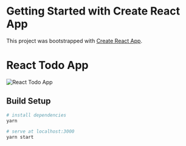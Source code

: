 # Getting Started with Create React App

This project was bootstrapped with [Create React App](https://github.com/facebook/create-react-app).

# React Todo App

![React Todo App](https://awesomescreenshot.s3.amazonaws.com/image/4515733/42834749-82ac734061295fe9f8980f1eeecdf29f.png?X-Amz-Algorithm=AWS4-HMAC-SHA256&X-Amz-Credential=AKIAJSCJQ2NM3XLFPVKA%2F20230911%2Fus-east-1%2Fs3%2Faws4_request&X-Amz-Date=20230911T155803Z&X-Amz-Expires=28800&X-Amz-SignedHeaders=host&X-Amz-Signature=2072cc6758fb131898d770a89c02d99ab2e7aadd01f7608f163f0b3e51e68937](https://awesomescreenshot.s3.amazonaws.com/image/4515733/43033133-d537a06be340e258aa9e2945d8187f63.png?X-Amz-Algorithm=AWS4-HMAC-SHA256&X-Amz-Credential=AKIAJSCJQ2NM3XLFPVKA%2F20230920%2Fus-east-1%2Fs3%2Faws4_request&X-Amz-Date=20230920T021824Z&X-Amz-Expires=28800&X-Amz-SignedHeaders=host&X-Amz-Signature=92b889fe7b6db2afbf9f2f0a55e0def2c965de359e6fefb352dd45ab99348986)](https://lh3.googleusercontent.com/pw/AIL4fc_DwPMuAHvan0PFDV0Q5Pbj0dS5LPIvx7iS1R4IQpHPpsGNZy42Gh2hZneyHIPXBpP-alQY-4GLhNC_W208n7LSTPIUlTK0kYr0ROlOG-4RaoMX6APCIsjZharmAI_lnpBFiWuVts7cL0F4_WhCHKYtpb1z-GlGQguJcKEY82I0gvTpARfqBCZh28BLDzd6-LkuzGf4r5tmSWp6ahyDN-UkBItC4RS4y7OfFSXt43J0e68tQuuGik_C23BmgZ4HQkcH7gNiiLMdPyOY5e90bBgTcJNv2M1TRkKIussMuZOlR9r8bF8iCHAhLe7uqZPAbsscC7emlWR_sCCiZFVtn614Xpe1qL8EBLDBESCx8Tv_pUrZ8kqbKYR4wqdEnpmoNG4ODkxtkjt9jyzCWF4Pec0LrKhNv2REYYlSHeanN2PbnYW4iav8CmIONauzZKuBjM0gdTv1zaJPeY6C165Cyre0PkMZCo26NSYFo3WkHjVCqPkfNf0MSA5aLpZqFuqbWcHOBZ4A2TYPdnUFtlJVZ-KbxPQovSi3V5a-YRJ-yMeoJ7Tyyj57Ya6FT0a7Pt5ToQXLObbJWR4emH8aKy2tK9kgGXN5M8SANfXxWl7LAPPXRce_kGO7wwYVNeP_ITH_FGw-ApBhQEBlPO1og_zP1RKNvy15LoSd9VwxXMWe3kwQ7X5daKbI0YrGumzJ9gRocUA4ScfzjsijiaofQ-qhup6mYTyo-AP1sS6JWHIYd55ZdYFdhbRfebrKtJHBPx4o01Yz_bb5-oGYGh_woBL5s0gLZ7fKROBX3QWqJw_luE6ZzlpmtQgAEqJ8tf-Fsu9WSkMorc4_zaZHVgWfXUV-TOWQZZMJqkaaWzFeUOPVS3GLs9eFuIVbKXgPbSsGc_Niaksj8rtvHj438aW009UtnReKZfE=w1920-h853-s-no?authuser=0)https://lh3.googleusercontent.com/pw/AIL4fc_DwPMuAHvan0PFDV0Q5Pbj0dS5LPIvx7iS1R4IQpHPpsGNZy42Gh2hZneyHIPXBpP-alQY-4GLhNC_W208n7LSTPIUlTK0kYr0ROlOG-4RaoMX6APCIsjZharmAI_lnpBFiWuVts7cL0F4_WhCHKYtpb1z-GlGQguJcKEY82I0gvTpARfqBCZh28BLDzd6-LkuzGf4r5tmSWp6ahyDN-UkBItC4RS4y7OfFSXt43J0e68tQuuGik_C23BmgZ4HQkcH7gNiiLMdPyOY5e90bBgTcJNv2M1TRkKIussMuZOlR9r8bF8iCHAhLe7uqZPAbsscC7emlWR_sCCiZFVtn614Xpe1qL8EBLDBESCx8Tv_pUrZ8kqbKYR4wqdEnpmoNG4ODkxtkjt9jyzCWF4Pec0LrKhNv2REYYlSHeanN2PbnYW4iav8CmIONauzZKuBjM0gdTv1zaJPeY6C165Cyre0PkMZCo26NSYFo3WkHjVCqPkfNf0MSA5aLpZqFuqbWcHOBZ4A2TYPdnUFtlJVZ-KbxPQovSi3V5a-YRJ-yMeoJ7Tyyj57Ya6FT0a7Pt5ToQXLObbJWR4emH8aKy2tK9kgGXN5M8SANfXxWl7LAPPXRce_kGO7wwYVNeP_ITH_FGw-ApBhQEBlPO1og_zP1RKNvy15LoSd9VwxXMWe3kwQ7X5daKbI0YrGumzJ9gRocUA4ScfzjsijiaofQ-qhup6mYTyo-AP1sS6JWHIYd55ZdYFdhbRfebrKtJHBPx4o01Yz_bb5-oGYGh_woBL5s0gLZ7fKROBX3QWqJw_luE6ZzlpmtQgAEqJ8tf-Fsu9WSkMorc4_zaZHVgWfXUV-TOWQZZMJqkaaWzFeUOPVS3GLs9eFuIVbKXgPbSsGc_Niaksj8rtvHj438aW009UtnReKZfE=w1920-h853-s-no?authuser=0)


## Build Setup

``` bash
# install dependencies
yarn

# serve at localhost:3000
yarn start
```
